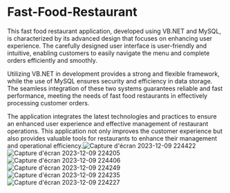 # Fast-Food-Restaurant
This fast food restaurant application, developed using VB.NET and MySQL, is characterized by its advanced design that focuses on enhancing user experience. The carefully designed user interface is user-friendly and intuitive, enabling customers to easily navigate the menu and complete orders efficiently and smoothly.

Utilizing VB.NET in development provides a strong and flexible framework, while the use of MySQL ensures security and efficiency in data storage. The seamless integration of these two systems guarantees reliable and fast performance, meeting the needs of fast food restaurants in effectively processing customer orders.

The application integrates the latest technologies and practices to ensure an enhanced user experience and effective management of restaurant operations. This application not only improves the customer experience but also provides valuable tools for restaurants to enhance their management and operational efficiency.![Capture d'écran 2023-12-09 224422](https://github.com/slimaneda/Fast-Food-Restaurant/assets/72896629/2db4ab26-ffba-4d8a-b87e-b61f18476fa9)
![Capture d'écran 2023-12-09 224205](https://github.com/slimaneda/Fast-Food-Restaurant/assets/72896629/4e303492-7ec2-4e75-b5e6-d8b1aea5559a)
![Capture d'écran 2023-12-09 224406](https://github.com/slimaneda/Fast-Food-Restaurant/assets/72896629/196a4fe2-fd60-44fc-b29d-edbfc72b7775)
![Capture d'écran 2023-12-09 224249](https://github.com/slimaneda/Fast-Food-Restaurant/assets/72896629/528dc3fd-1b8a-4fb9-bd07-d10fd739b37e)
![Capture d'écran 2023-12-09 224235](https://github.com/slimaneda/Fast-Food-Restaurant/assets/72896629/7b899349-a4e2-4b51-911d-478349ef3f2d)
![Capture d'écran 2023-12-09 224227](https://github.com/slimaneda/Fast-Food-Restaurant/assets/72896629/3cdcd0e2-217c-48ff-b193-e30c44695753)

